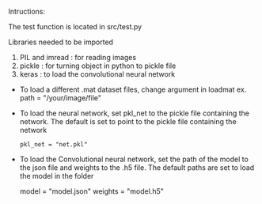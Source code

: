 Intructions:

The test function is located in src/test.py

Libraries needed to be imported
1. PIL and imread : for reading images
2. pickle : for turning object in python to pickle file
3. keras : to load the convolutional neural network

- To load a different .mat dataset files, change argument in loadmat
ex.
      path = "/your/image/file"

- To load the neural network, set pkl_net to the pickle file containing the
network. The default is set to point to the pickle file containing the network

      pkl_net = "net.pkl"

- To load the Convolutional neural network, set the path of the model to the
json file and weights to the .h5 file. The default paths are set to load the
model in the folder

    model = "model.json"
    weights = "model.h5"
